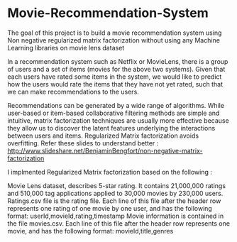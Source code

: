 # Movie-Recommendation-System

The goal of this project is to build a movie recommendation system using Non negative regularized matrix factorization without using any Machine Learning libraries on movie lens dataset

In a recommendation system such as Netflix or MovieLens, there is a group of users and a set of items (movies for the above two systems). Given that each users have rated some items in the system, we would like to predict how the users would rate the items that they have not yet rated, such that we can make recommendations to the users.

Recommendations can be generated by a wide range of algorithms. While user-based or item-based collaborative filtering methods are simple and intuitive, matrix factorization techniques are usually more effective because they allow us to discover the latent features underlying the interactions between users and items. Regularized Matrix factorization avoids overfitting. Refer these slides to understand better : http://www.slideshare.net/BenjaminBengfort/non-negative-matrix-factorization

I implmented Regularized Matrix factorization based on the following :

Movie Lens dataset, describes 5-star rating. It contains 21,000,000 ratings and 510,000 tag applications applied to 30,000 movies by 230,000 users.
Ratings.csv file is the rating file. Each line of this file after the header row represents one rating of one movie by one user, and has the following format: userId,movieId,rating,timestamp
Movie information is contained in the file movies.csv. Each line of this file after the header row represents one movie, and has the following format: movieId,title,genres
